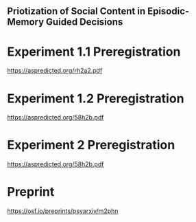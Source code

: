 ## Priotization of Social Content in Episodic-Memory Guided Decisions

# Experiment 1.1 Preregistration
https://aspredicted.org/rh2a2.pdf

# Experiment 1.2 Preregistration
https://aspredicted.org/58h2b.pdf

# Experiment 2 Preregistration
https://aspredicted.org/58h2b.pdf

# Preprint
https://osf.io/preprints/psyarxiv/m2phn
